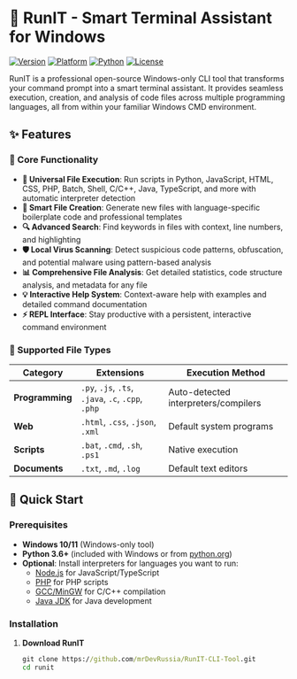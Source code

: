 # 🚀 RunIT - Smart Terminal Assistant for Windows

[![Version](https://img.shields.io/badge/version-1.1.0-blue.svg)](https://github.com/runit/releases)
[![Platform](https://img.shields.io/badge/platform-Windows-lightgrey.svg)](https://www.microsoft.com/windows)
[![Python](https://img.shields.io/badge/python-3.6+-green.svg)](https://www.python.org/)
[![License](https://img.shields.io/badge/license-MIT-orange.svg)](LICENSE)

RunIT is a professional open-source Windows-only CLI tool that transforms your command prompt into a smart terminal assistant. It provides seamless execution, creation, and analysis of code files across multiple programming languages, all from within your familiar Windows CMD environment.

## ✨ Features

### 🔧 Core Functionality 

- **🚀 Universal File Execution**: Run scripts in Python, JavaScript, HTML, CSS, PHP, Batch, Shell, C/C++, Java, TypeScript, and more with automatic interpreter detection
- **📝 Smart File Creation**: Generate new files with language-specific boilerplate code and professional templates  
- **🔍 Advanced Search**: Find keywords in files with context, line numbers, and highlighting
- **🛡️ Local Virus Scanning**: Detect suspicious code patterns, obfuscation, and potential malware using pattern-based analysis
- **📊 Comprehensive File Analysis**: Get detailed statistics, code structure analysis, and metadata for any file
- **💡 Interactive Help System**: Context-aware help with examples and detailed command documentation
- **⚡ REPL Interface**: Stay productive with a persistent, interactive command environment

### 🎯 Supported File Types

| Category | Extensions | Execution Method |
|----------|------------|------------------|
| **Programming** | `.py`, `.js`, `.ts`, `.java`, `.c`, `.cpp`, `.php` | Auto-detected interpreters/compilers |
| **Web** | `.html`, `.css`, `.json`, `.xml` | Default system programs |
| **Scripts** | `.bat`, `.cmd`, `.sh`, `.ps1` | Native execution |
| **Documents** | `.txt`, `.md`, `.log` | Default text editors |

## 🚀 Quick Start

### Prerequisites

- **Windows 10/11** (Windows-only tool)
- **Python 3.6+** (included with Windows or from [python.org](https://python.org))
- **Optional**: Install interpreters for languages you want to run:
  - [Node.js](https://nodejs.org/) for JavaScript/TypeScript
  - [PHP](https://www.php.net/) for PHP scripts
  - [GCC/MinGW](https://www.mingw-w64.org/) for C/C++ compilation
  - [Java JDK](https://openjdk.java.net/) for Java development

### Installation

1. **Download RunIT**
   ```cmd
   git clone https://github.com/mrDevRussia/RunIT-CLI-Tool.git
   cd runit
   
